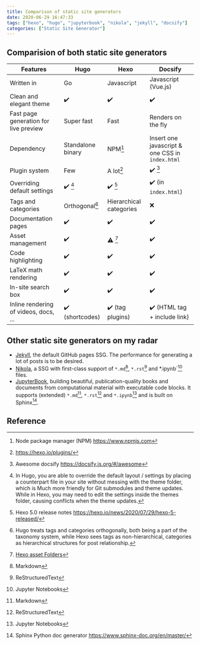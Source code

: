 ```yaml
---
title: Comparison of static site generators
date: 2020-06-29 16:47:33
tags: ["hexo", "hugo", "jupyterbook", "nikola", "jekyll", "docsify"]
categories: ["Static Site Generator"]
---
```


<!-- more -->

## Comparision of both static site generators

| Features                                     | Hugo                 | Hexo                | Docsify |
|---                                           |---                   |---                  | ---|
| Written in                                   | Go                   | Javascript          | Javascript (Vue.js)|
| Clean and elegant theme                      | ✔️                    | ✔️                   | ✔️               |
| Fast page generation for live preview        | Super fast           | Fast                | Renders on the fly      |
| Dependency                                   | Standalone binary    | NPM[^npm]           | Insert one javascript & one CSS in `index.html`|
| Plugin system                                | Few                  | A lot[^hexo-plugin] | ✔️ [^awesomedocsify] |
| Overriding default settings                  | ✔️ [^hugooverride]    | ✔️ [^hexo5]          | ✔️ (in `index.html`) |
| Tags and categories                          | Orthogonal[^hugotaxonomies]  | Hierarchical categories       | ❌                   |
| Documentation pages                          | ✔️                    |  ✔️                  | ✔️ |
| Asset management                             | ✔️                    | ⚠️ [^assetfolder]    | ✔️ |
| Code highlighting                            | ✔️                    | ✔️                   | ✔️ |
| LaTeX math rendering                         | ✔️                    | ✔️                   | ✔️ |
| In-site search box                           | ✔️                    | ✔️                   | ✔️ |
| Inline rendering of videos, docs, ...        | ✔️ (shortcodes)       | ✔️  (tag plugins)    | ✔️ (HTML tag + include link)|

## Other static site generators on my radar

- [Jekyll](https://jekyllrb.com/), the default GitHub pages SSG. The performance for generating a lot of posts is to be desired.
- [Nikola](https://getnikola.com/), a SSG with first-class support of `*.md`[^md], `*.rst`[^rst] and *.ipynb`[^ipynb] files.
- [JupyterBook](https://jupyterbook.org), building beautiful, publication-quality books and documents from computational material with executable code blocks. It supports (extended) `*.md`[^md], `*.rst`[^rst] and `*.ipynb`[^ipynb] and is built on Sphinx[^sphinx].

## Reference
[^mathjax]: [MathJax](https://www.mathjax.org/), a widely-used JS LaTeX math rendering library
[^katex]: [KaTeX](https://katex.org), a faster JS LaTeX math rendering library but with more limited syntax.
[^hrpandoc]: `hexo-renderer-pandoc` <https://github.com/wzpan/hexo-renderer-pandoc>
[^hexofiltermathjax]: `hexo-filter-mathjax` <https://github.com/next-theme/hexo-filter-mathjax>
[^assetfolder]: [Hexo asset Folders](https://hexo.io/docs/asset-folders.html)
[^npm]: Node package manager (NPM) <https://www.npmjs.com>
[^hugotaxonomies]: Hugo treats tags and categories orthogonally, both being a part of the taxonomy system, while Hexo sees tags as non-hierarchical, categories as hierarchical structures for post relationship.
[^hugooverride]: In Hugo, you are able to override the default layout / settings by placing a counterpart file in your site without messing with the theme folder, which is Much more friendly for Git submodules and theme updates. While in Hexo, you may need to edit the settings inside the themes folder, causing conflicts when the theme updates.
[^markdownitlatex2img]: `markdown-it-latex2img` <https://github.com/MakerGYT/markdown-it-latex2img>
[^hrmi]: `hexo-renderer-markdown-it` <https://github.com/hexojs/hexo-renderer-markdown-it>
[^sphinx]: Sphinx Python doc generator <https://www.sphinx-doc.org/en/master/>
[^md]: Markdown
[^rst]: ReStructuredText
[^ipynb]: Jupyter Notebooks
[^awesomedocsify]: Awesome docsify <https://docsify.js.org/#/awesome>
[^hexo5]: Hexo 5.0 release notes <https://hexo.io/news/2020/07/29/hexo-5-released/>
[^hexo-plugin]: <https://hexo.io/plugins/>
